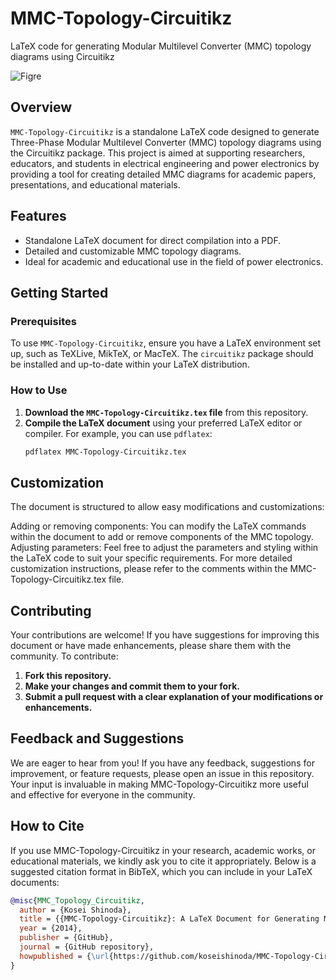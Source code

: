 # MMC-Topology-Circuitikz
LaTeX code for generating Modular Multilevel Converter (MMC) topology diagrams using Circuitikz

![Figre]([MMC-Topology-Circuitikz.png](https://github.com/koseishinoda/MMC-Topology-Circuitikz/blob/main/MMC-Topology-Circuitikz.png)")

## Overview

`MMC-Topology-Circuitikz` is a standalone LaTeX code designed to generate Three-Phase Modular Multilevel Converter (MMC) topology diagrams using the Circuitikz package. This project is aimed at supporting researchers, educators, and students in electrical engineering and power electronics by providing a tool for creating detailed MMC diagrams for academic papers, presentations, and educational materials.

## Features

- Standalone LaTeX document for direct compilation into a PDF.
- Detailed and customizable MMC topology diagrams.
- Ideal for academic and educational use in the field of power electronics.

## Getting Started

### Prerequisites

To use `MMC-Topology-Circuitikz`, ensure you have a LaTeX environment set up, such as TeXLive, MikTeX, or MacTeX. The `circuitikz` package should be installed and up-to-date within your LaTeX distribution.

### How to Use

1. **Download the `MMC-Topology-Circuitikz.tex` file** from this repository.
2. **Compile the LaTeX document** using your preferred LaTeX editor or compiler. For example, you can use `pdflatex`:
   ```bash
   pdflatex MMC-Topology-Circuitikz.tex

## Customization
The document is structured to allow easy modifications and customizations:

Adding or removing components: You can modify the LaTeX commands within the document to add or remove components of the MMC topology.
Adjusting parameters: Feel free to adjust the parameters and styling within the LaTeX code to suit your specific requirements.
For more detailed customization instructions, please refer to the comments within the MMC-Topology-Circuitikz.tex file.


## Contributing
Your contributions are welcome! If you have suggestions for improving this document or have made enhancements, please share them with the community. To contribute:


1. **Fork this repository.**
2. **Make your changes and commit them to your fork.**
3. **Submit a pull request with a clear explanation of your modifications or enhancements.**

## Feedback and Suggestions
We are eager to hear from you! If you have any feedback, suggestions for improvement, or feature requests, please open an issue in this repository. Your input is invaluable in making MMC-Topology-Circuitikz more useful and effective for everyone in the community.

## How to Cite

If you use MMC-Topology-Circuitikz in your research, academic works, or educational materials, we kindly ask you to cite it appropriately. Below is a suggested citation format in BibTeX, which you can include in your LaTeX documents:

```bibtex
@misc{MMC_Topology_Circuitikz,
  author = {Kosei Shinoda},
  title = {{MMC-Topology-Circuitikz}: A LaTeX Document for Generating Modular Multilevel Converter Topology Diagrams},
  year = {2014},
  publisher = {GitHub},
  journal = {GitHub repository},
  howpublished = {\url{https://github.com/koseishinoda/MMC-Topology-Circuitikz}}
}


